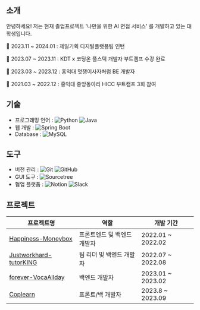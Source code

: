 ## 소개

안녕하세요! 저는 현재 졸업프로젝트 '나만을 위한 AI 면접 서비스' 를 개발하고 있는 대학생입니다.


🌱 2023.11 ~ 2024.01 : 제일기획 디지털플랫폼팀 인턴

🌱 2023.07 ~ 2023.11 : KDT x 코딩온 풀스택 개발자 부트캠프 수강 완료

🌱 2023.03 ~ 2023.12 : 홍익대 멋쟁이사자처럼 BE 개발자

🌱 2021.03 ~ 2022.12 : 홍익대 중앙동아리 HICC 부트캠프 3회 참여



## 기술

- 프로그래밍 언어 : ![Python](https://img.shields.io/badge/Python-3776AB?style=flat-square&logo=Python&logoColor=white) ![Java](https://img.shields.io/badge/Java-007396?style=flat-square&logo=Java&logoColor=white)
- 웹 개발 : ![Spring Boot](https://img.shields.io/badge/Spring_Boot-6DB33F?style=flat-square&logo=Spring&logoColor=white)
- Database : ![MySQL](https://img.shields.io/badge/MySQL-4479A1?style=flat-square&logo=MySQL&logoColor=white)

## 도구

- 버전 관리 : ![Git](https://img.shields.io/badge/Git-F05032?style=flat-square&logo=Git&logoColor=white) ![GitHub](https://img.shields.io/badge/GitHub-181717?style=flat-square&logo=GitHub&logoColor=white)
- GUI 도구 : ![Sourcetree](https://img.shields.io/badge/Sourcetree-0052CC?style=flat-square&logo=Atlassian&logoColor=white)
- 협업 플랫폼 : ![Notion](https://img.shields.io/badge/Notion-000000?style=flat-square&logo=Notion&logoColor=white) ![Slack](https://img.shields.io/badge/Slack-4A154B?style=flat-square&logo=Slack&logoColor=white)

## 프로젝트

| 프로젝트명 | 역할 | 개발 기간 |
| --- | --- | --- |
| [Happiness-Moneybox](https://github.com/HICC-Bootcamp/2022-1-Happiness-Moneybox) | 프론트엔드 및 백엔드 개발자 | 2022.01 ~ 2022.02 |
| [Justworkhard-tutorKING](https://github.com/HICC-Bootcamp/2022-Justworkhard-tutorKING) | 팀 리더 및 백엔드 개발자 | 2022.07 ~ 2022.08 |
| [forever-VocaAllday](https://github.com/HICC-Bootcamp/2023-forever-VocaAllday) | 백엔드 개발자 | 2023.01 ~ 2023.02 |
| [Coplearn](https://github.com/JSHWJ/KDT-8-Coplearn) | 프론트/백 개발자 | 2023.8 ~ 2023.09 |



